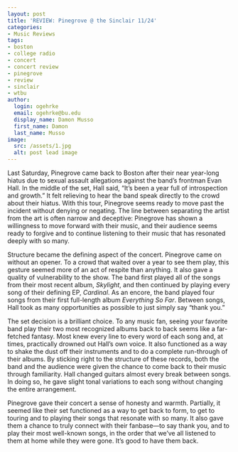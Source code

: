 ```yaml
---
layout: post
title: 'REVIEW: Pinegrove @ the Sinclair 11/24'
categories:
- Music Reviews
tags:
- boston
- college radio
- concert
- concert review
- pinegrove
- review
- sinclair
- wtbu
author:
  login: ogehrke
  email: ogehrke@bu.edu
  display_name: Damon Musso
  first_name: Damon
  last_name: Musso
image:
  src: /assets/1.jpg
  alt: post lead image
---
```

Last Saturday, Pinegrove came back to Boston after their near year-long hiatus due to sexual assault allegations against the band’s frontman Evan Hall. In the middle of the set, Hall said, “It’s been a year full of introspection and growth.” It felt relieving to hear the band speak directly to the crowd about their hiatus. With this tour, Pinegrove seems ready to move past the incident without denying or negating. The line between separating the artist from the art is often narrow and deceptive: Pinegrove has shown a willingness to move forward with their music, and their audience seems ready to forgive and to continue listening to their music that has resonated deeply with so many.

Structure became the defining aspect of the concert. Pinegrove came on without an opener. To a crowd that waited over a year to see them play, this gesture seemed more of an act of respite than anything. It also gave a quality of vulnerability to the show. The band first played all of the songs from their most recent album, _Skylight_, and then continued by playing every song of their defining EP, _Cardinal_. As an encore, the band played four songs from their first full-length album _Everything So Far_. Between songs, Hall took as many opportunities as possible to just simply say “thank you.”

The set decision is a brilliant choice. To any music fan, seeing your favorite band play their two most recognized albums back to back seems like a far-fetched fantasy. Most knew every line to every word of each song and, at times, practically drowned out Hall’s own voice. It also functioned as a way to shake the dust off their instruments and to do a complete run-through of their albums. By sticking right to the structure of these records, both the band and the audience were given the chance to come back to their music through familiarity. Hall changed guitars almost every break between songs. In doing so, he gave slight tonal variations to each song without changing the entire arrangement.

Pinegrove gave their concert a sense of honesty and warmth. Partially, it seemed like their set functioned as a way to get back to form, to get to touring and to playing their songs that resonate with so many. It also gave them a chance to truly connect with their fanbase—to say thank you, and to play their most well-known songs, in the order that we’ve all listened to them at home while they were gone. It’s good to have them back.